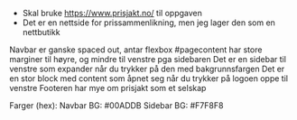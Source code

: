 * Skal bruke https://www.prisjakt.no/ til oppgaven
* Det er en nettside for prissammenlikning, men jeg lager den som en nettbutikk


Navbar er ganske spaced out, antar flexbox
#pagecontent har store marginer til høyre, og mindre til venstre pga sidebaren
Det er en sidebar til venstre som expander når du trykker på den med bakgrunnsfargen 
Det er en stor block med content som åpnet seg når du trykker på logoen oppe til venstre
Footeren har mye om prisjakt som et selskap


Farger (hex):
Navbar BG: #00ADDB
Sidebar BG: #F7F8F8
